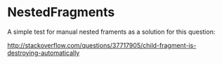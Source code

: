 # NestedFragments
A simple test for manual nested framents  as a solution for this question:

http://stackoverflow.com/questions/37717905/child-fragment-is-destroying-automatically
